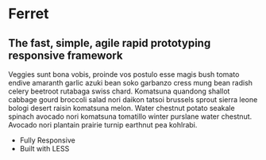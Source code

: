 Ferret
======

The fast, simple, agile rapid prototyping responsive framework
---

Veggies sunt bona vobis, proinde vos postulo esse magis bush tomato endive amaranth garlic azuki bean soko garbanzo cress mung bean radish celery beetroot rutabaga swiss chard. Komatsuna quandong shallot cabbage gourd broccoli salad nori daikon tatsoi brussels sprout sierra leone bologi desert raisin komatsuna melon. Water chestnut potato seakale spinach avocado nori komatsuna tomatillo winter purslane water chestnut. Avocado nori plantain prairie turnip earthnut pea kohlrabi.

* Fully Responsive
* Built with LESS